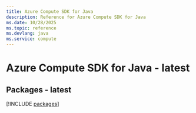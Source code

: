 ```yaml
---
title: Azure Compute SDK for Java
description: Reference for Azure Compute SDK for Java
ms.date: 10/28/2025
ms.topic: reference
ms.devlang: java
ms.service: compute
---
```

# Azure Compute SDK for Java - latest
## Packages - latest
[!INCLUDE [packages](compute-index.md)]